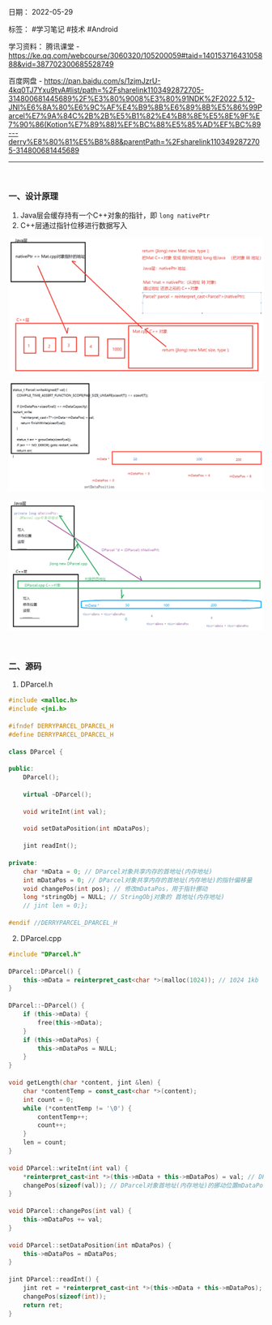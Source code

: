 日期： 2022-05-29

标签： #学习笔记 #技术 #Android 

学习资料： 
腾讯课堂 - https://ke.qq.com/webcourse/3060320/105200059#taid=14015371643105888&vid=387702300685528749

百度网盘 - https://pan.baidu.com/s/1zjmJzrU-4kq0TJ7Yxu9tvA#list/path=%2Fsharelink1103492872705-314800681445689%2F%E3%80%9008%E3%80%91NDK%2F2022.5.12-JNI%E6%8A%80%E6%9C%AF%E4%B9%8B%E6%89%8B%E5%86%99Parcel%E7%9A%84C%2B%2B%E5%B1%82%E4%B8%8E%E5%8E%9F%E7%90%86(Kotion%E7%89%88)%EF%BC%88%E5%85%AD%EF%BC%89---derry%E8%80%81%E5%B8%88&parentPath=%2Fsharelink1103492872705-314800681445689

---
<br>

### 一、设计原理
1. Java层会缓存持有一个C++对象的指针，即 `long nativePtr`
2. C++层通过指针位移进行数据写入

![650](../99附件/20220529155125.png)

![650](../99附件/20220529153511.png)

![650](../99附件/20220529155441.png)

<br>

### 二、源码
1. DParcel.h
```cpp
#include <malloc.h>  
#include <jni.h>  
  
#ifndef DERRYPARCEL_DPARCEL_H  
#define DERRYPARCEL_DPARCEL_H  
  
class DParcel {  
  
public:  
    DParcel();  
  
    virtual ~DParcel();  
  
    void writeInt(int val);  
  
    void setDataPosition(int mDataPos);  
  
    jint readInt();  
  
private:  
    char *mData = 0; // DParcel对象共享内存的首地址(内存地址)  
    int mDataPos = 0; // DParcel对象共享内存的首地址(内存地址)的指针偏移量  
    void changePos(int pos); // 修改mDataPos，用于指针挪动  
    long *stringObj = NULL; // StringObj对象的 首地址(内存地址)  
    // jint len = 0;};  
  
#endif //DERRYPARCEL_DPARCEL_H
```

2. DParcel.cpp
```cpp
#include "DParcel.h"  
  
DParcel::DParcel() {  
    this->mData = reinterpret_cast<char *>(malloc(1024)); // 1024 1kb  
}  
  
DParcel::~DParcel() {  
    if (this->mData) {  
        free(this->mData);  
    }  
    if (this->mDataPos) {  
        this->mDataPos = NULL;  
    }  
}  
  
void getLength(char *content, jint &len) {  
    char *contentTemp = const_cast<char *>(content);  
    int count = 0;  
    while (*contentTemp != '\0') {  
        contentTemp++;  
        count++;  
    }  
    len = count;  
}  
  
void DParcel::writeInt(int val) {  
    *reinterpret_cast<int *>(this->mData + this->mDataPos) = val; // DParcel对象首地址(内存地址)的挪动位置mDataPos 第一次：0位置  
    changePos(sizeof(val)); // DParcel对象首地址(内存地址)的挪动位置mDataPos 第二次：4位置  
}  
  
void DParcel::changePos(int val) {  
    this->mDataPos += val;  
}  
  
void DParcel::setDataPosition(int mDataPos) {  
    this->mDataPos = mDataPos;  
}  
  
jint DParcel::readInt() {  
    jint ret = *reinterpret_cast<int *>(this->mData + this->mDataPos);  
    changePos(sizeof(int));  
    return ret;  
}
```
